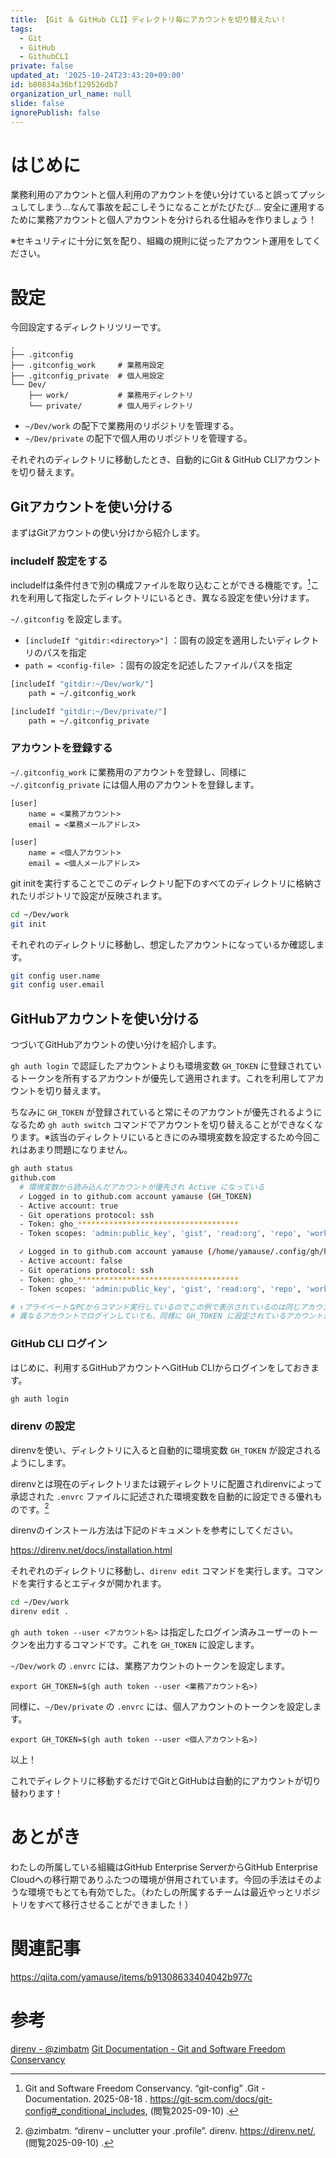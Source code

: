 ```yaml
---
title: 【Git ＆ GitHub CLI】ディレクトリ毎にアカウントを切り替えたい！
tags:
  - Git
  - GitHub
  - GithubCLI
private: false
updated_at: '2025-10-24T23:43:20+09:00'
id: b80834a36bf129526db7
organization_url_name: null
slide: false
ignorePublish: false
---
```


# はじめに

業務利用のアカウントと個人利用のアカウントを使い分けていると誤ってプッシュしてしまう...なんて事故を起こしそうになることがたびたび...
安全に運用するために業務アカウントと個人アカウントを分けられる仕組みを作りましょう！

※セキュリティに十分に気を配り、組織の規則に従ったアカウント運用をしてください。

# 設定

今回設定するディレクトリツリーです。

```
.
├── .gitconfig
├── .gitconfig_work     # 業務用設定
├── .gitconfig_private  # 個人用設定
└── Dev/
    ├── work/           # 業務用ディレクトリ
    └── private/        # 個人用ディレクトリ
```

- `~/Dev/work` の配下で業務用のリポジトリを管理する。
- `~/Dev/private` の配下で個人用のリポジトリを管理する。

それぞれのディレクトリに移動したとき、自動的にGit & GitHub CLIアカウントを切り替えます。

## Gitアカウントを使い分ける

まずはGitアカウントの使い分けから紹介します。

### includeIf 設定をする

includeIfは条件付きで別の構成ファイルを取り込むことができる機能です。[^1]これを利用して指定したディレクトリにいるとき、異なる設定を使い分けます。

`~/.gitconfig` を設定します。

- `[includeIf "gitdir:<directory>"]` ：固有の設定を適用したいディレクトリのパスを指定
- `path = <config-file>` ：固有の設定を記述したファイルパスを指定

```sh
[includeIf "gitdir:~/Dev/work/"]
    path = ~/.gitconfig_work

[includeIf "gitdir:~/Dev/private/"]
    path = ~/.gitconfig_private
```

### アカウントを登録する

`~/.gitconfig_work` に業務用のアカウントを登録し、同様に `~/.gitconfig_private` には個人用のアカウントを登録します。

```ini:~/.gitconfig_work
[user]
    name = <業務アカウント>
    email = <業務メールアドレス>
```

```ini:~/.gitconfig_private
[user]
    name = <個人アカウント>
    email = <個人メールアドレス>
```

git initを実行することでこのディレクトリ配下のすべてのディレクトリに格納されたリポジトリで設定が反映されます。

```sh
cd ~/Dev/work
git init
```

それぞれのディレクトリに移動し、想定したアカウントになっているか確認します。

```sh
git config user.name
git config user.email
```

## GitHubアカウントを使い分ける

つづいてGitHubアカウントの使い分けを紹介します。

`gh auth login` で認証したアカウントよりも環境変数 `GH_TOKEN` に登録されているトークンを所有するアカウントが優先して適用されます。これを利用してアカウントを切り替えます。

ちなみに `GH_TOKEN` が登録されていると常にそのアカウントが優先されるようになるため `gh auth switch` コマンドでアカウントを切り替えることができなくなります。※該当のディレクトリにいるときにのみ環境変数を設定するため今回これはあまり問題になりません。

```sh
gh auth status
github.com
  # 環境変数から読み込んだアカウントが優先され Active になっている
  ✓ Logged in to github.com account yamause (GH_TOKEN)
  - Active account: true
  - Git operations protocol: ssh
  - Token: gho_************************************
  - Token scopes: 'admin:public_key', 'gist', 'read:org', 'repo', 'workflow'

  ✓ Logged in to github.com account yamause (/home/yamause/.config/gh/hosts.yml)
  - Active account: false
  - Git operations protocol: ssh
  - Token: gho_************************************
  - Token scopes: 'admin:public_key', 'gist', 'read:org', 'repo', 'workflow'

# ↑プライベートなPCからコマンド実行しているのでこの例で表示されているのは同じアカウントですが
# 異なるアカウントでログインしていても、同様に GH_TOKEN に設定されているアカウントが優先されます。
```

### GitHub CLI ログイン

はじめに、利用するGitHubアカウントへGitHub CLIからログインをしておきます。

```sh
gh auth login
```

### direnv の設定

direnvを使い、ディレクトリに入ると自動的に環境変数 `GH_TOKEN` が設定されるようにします。

direnvとは現在のディレクトリまたは親ディレクトリに配置されdirenvによって承認された `.envrc` ファイルに記述された環境変数を自動的に設定できる優れものです。[^2]

direnvのインストール方法は下記のドキュメントを参考にしてください。

https://direnv.net/docs/installation.html


それぞれのディレクトリに移動し、`direnv edit` コマンドを実行します。コマンドを実行するとエディタが開かれます。

```sh
cd ~/Dev/work
direnv edit .
```

`gh auth token --user <アカウント名>` は指定したログイン済みユーザーのトークンを出力するコマンドです。これを `GH_TOKEN` に設定します。

`~/Dev/work` の `.envrc` には、業務アカウントのトークンを設定します。

```sh:~/Dev/work/.envrc
export GH_TOKEN=$(gh auth token --user <業務アカウント名>)
```

同様に、`~/Dev/private` の `.envrc` には、個人アカウントのトークンを設定します。

```sh:~/Dev/private/.envrc
export GH_TOKEN=$(gh auth token --user <個人アカウント名>)
```



以上！

これでディレクトリに移動するだけでGitとGitHubは自動的にアカウントが切り替わります！

# あとがき

わたしの所属している組織はGitHub Enterprise ServerからGitHub Enterprise Cloudへの移行期でありふたつの環境が併用されています。今回の手法はそのような環境でもとても有効でした。（わたしの所属するチームは最近やっとリポジトリをすべて移行させることができました！）


# 関連記事

https://qiita.com/yamause/items/b91308633404042b977c

# 参考

[direnv - @zimbatm](https://direnv.net/)
[Git Documentation - Git and Software Freedom Conservancy](https://git-scm.com/doc)

[^1]: Git and Software Freedom Conservancy. “git-config” .Git - Documentation. 2025-08-18 . https://git-scm.com/docs/git-config#_conditional_includes, (閲覧2025-09-10) .
[^2]: @zimbatm. “direnv – unclutter your .profile”. direnv. https://direnv.net/, (閲覧2025-09-10) .

